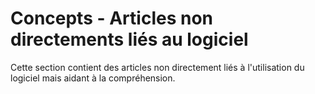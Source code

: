 
Concepts - Articles non directements liés au logiciel
=====================================================



Cette section contient des articles non directement liés à l'utilisation du logiciel mais aidant à la compréhension.
